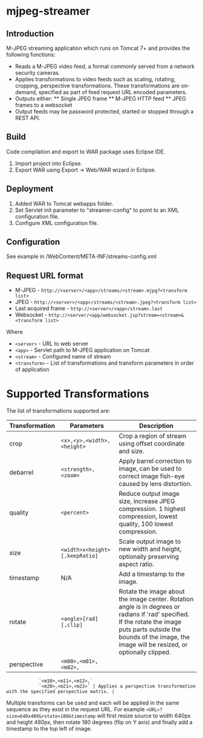 # mjpeg-streamer

## Introduction
M-JPEG streaming application which runs on Tomcat 7+ and provides the following functions:

  * Reads a M-JPEG video feed, a format commonly served from a network security cameras.
  * Applies transformations to video feeds such as scaling, rotating, cropping, perspective transformations. These transformations are on-demand, specified as part of feed request URL encoded parameters.
  * Outputs either:
    ** Single JPEG frame
    ** M-JPEG HTTP feed
    ** JPEG frames to a websocket
  * Output feeds may be password protected, started or stopped through a REST API.

## Build
Code compilation and export to WAR package uses Eclipse IDE.
 1. Import project into Eclipse.
 2. Export WAR using Export -> Web/WAR wizard in Eclipse.

## Deployment
  1. Added WAR to Tomcat webapps folder.
  2. Set Servlet init parameter to "streamer-config" to point to an XML configuration file.
  3. Configure XML configuration file.

## Configuration
See example in /WebContent/META-INF/streams-config.xml

## Request URL format
 * M-JPEG -  `http://<server>/<app>/streams/<stream>.mjpg?<transform list>`
 * JPEG - `http://<server>/<app>/streams/<stream>.jpeg?<transform list>`
 * Last acquired frame - `http://<server>/<app>/stream>.last`
 * Websocket - `http://<server/<app/websocket.jsp?stream=<stream>&<transform list>`

Where
 * `<server>` - URL to web server
 * `<app>` - Servlet path to M-JPEG application on Tomcat
 * `<stream>` - Configured name of stream
 * `<transform>` - List of transformations and transform parameters in order of application

# Supported Transformations
The list of transformations supported are:

 
| Transformation | Parameters | Description |
| -------------- | ---------- | ----------- |
| crop | `<x>,<y>,<width>,<height>` | Crop a region of stream using offset coordinate and size. |
| debarrel | `<strength>,<zoom>` | Apply barrel correction to image, can be used to correct image fish-eye caused by lens distortion. |
| quality | `<percent>` | Reduce output image size, increase JPEG compression. 1 highest compression, lowest quality, 100 lowest compression. |
| size | `<width>x<height>[,keepRatio]` | Scale output image to new width and height, optionally preserving aspect ratio.
| timestamp | N/A | Add a timestamp to the image. |
| rotate | `<angle>[rad][,clip]` | Rotate the image about the image center. Rotation angle is in degrees or radians if 'rad' specified. If the rotate the image puts parts outside the bounds of the image, the image will be resized, or optionally clipped. |
| perspective | `<m00>,<m01>,<m02>,`
                `<m10>,<m11>,<m12>,`
                `<m20>,<m21>,<m22>` | Applies a perspective transformation with the specified perspective matrix. |

Multiple transforms can be used and each will be applied in the same sequence as they exist in the request URL. For example `<URL>?size=640x480&rotate=180&timestamp` will first resize source to width 640px and height 480px, then rotate 180 degrees (flip on Y axis) and finally add a timestamp to the top left of image.
